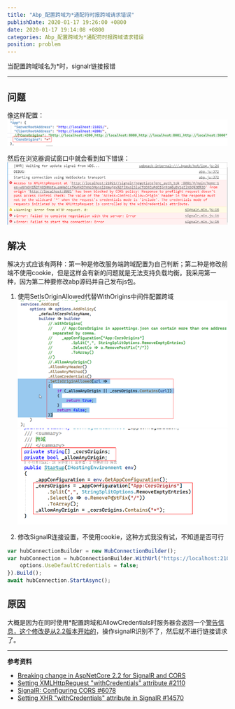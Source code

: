 ```yaml
---
title: "Abp_配置跨域为*通配符时报跨域请求错误"
publishDate: 2020-01-17 19:26:00 +0800
date: 2020-01-17 19:14:08 +0800
categories: Abp_配置跨域为*通配符时报跨域请求错误
position: problem
---
```


当配置跨域域名为*时，signalr链接报错

---

<div id="toc"></div>

## 问题

像这样配置：
![CorsOrigins](/static/posts/2020-01-17-Abp_配置跨域为通配符时错误-01.png)

然后在浏览器调试窗口中就会看到如下错误：
![错误](/static/posts/2020-01-17-Abp_配置跨域为通配符时错误-02.png)

## 解决

解决方式应该有两种：第一种是修改服务端跨域配置为自己判断；第二种是修改前端不使用cookie，但是这样会有新的问题就是无法支持负载均衡。我采用第一种，因为第二种要修改abp源码并自己发布js包。

1. 使用SetIsOriginAllowed代替WithOrigins中间件配置跨域
![SetIsOriginAllowed](/static/posts/2020-01-17-Abp_配置跨域为通配符时错误-03.png)
![SetIsOriginAllowed](/static/posts/2020-01-17-Abp_配置跨域为通配符时错误-04.png)

2. 修改SignalR连接设置，不使用cookie，这种方式我没有试，不知道是否可行

```js
var hubConnectionBuilder = new HubConnectionBuilder();
var hubConnection = hubConnectionBuilder.WithUrl("https://localhost:21021/Hub",options => {
    options.UseDefaultCredentials = false;
}).Build();
await hubConnection.StartAsync();
```


## 原因

大概是因为在同时使用*配置跨域和AllowCredentials时服务器会返回一个[警告信息，这个修改是从2.2版本开始的](https://trailheadtechnology.com/breaking-change-in-aspnetcore-2-2-for-signalr-and-cors/)，操作signalR识别不了，然后就不进行链接请求了。

---

**参考资料**

- [Breaking change in AspNetCore 2.2 for SignalR and CORS](https://trailheadtechnology.com/breaking-change-in-aspnetcore-2-2-for-signalr-and-cors/)
- [Setting XMLHttpRequest "withCredentials" attribute #2110](https://github.com/aspnet/SignalR/issues/2110)
- [SignalR: Configuring CORS #6078](https://github.com/aspnet/AspNetCore.Docs/issues/6078)
- [Setting XHR "withCredentials" attribute in SignalR #14570](https://github.com/dotnet/aspnetcore/issues/14570)